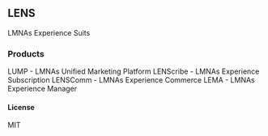 ## LENS

LMNAs Experience Suits

### Products
LUMP - LMNAs Unified Marketing Platform
LENScribe - LMNAs Experience Subscription
LENSComm - LMNAs Experience Commerce
LEMA - LMNAs Experience Manager

#### License

MIT
